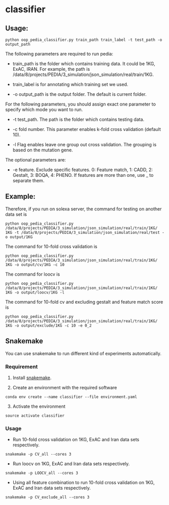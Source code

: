 # classifier
## Usage:
```
python oop_pedia_classifier.py train_path train_label -t test_path -o output_path
```

The following parameters are required to run pedia:

* train_path is the folder which contains training data. It could be 1KG, ExAC, IRAN.
For example, the path is /data/8/projects/PEDIA/3_simulation/json_simulation/real/train/1KG.

* train_label is for annotating which training set we used.

* -o output_path is the output folder. The default is current folder.

For the following parameters, you should assign exact one parameter to specify which mode you want to run.

* -t test_path. The path is the folder which contains testing data.

* -c fold number. This parameter enables k-fold cross validation (default 10).

* -l Flag enables leave one group out cross validation. The grouping is based on the mutation gene.

The optional parameters are:

* -e feature. Exclude specific features. 0: Feature match, 1: CADD, 2: Gestalt, 3: BOQA, 4: PHENO. If features are more than one, use _ to separate them.

## Example:
Therefore, if you run on solexa server, the command for testing on another data set is
```
python oop_pedia_classifier.py /data/8/projects/PEDIA/3_simulation/json_simulation/real/train/1KG/ 1KG -t /data/8/projects/PEDIA/3_simulation/json_simulation/real/test -o output/1KG
```
The command for 10-fold cross validation is
```
python oop_pedia_classifier.py /data/8/projects/PEDIA/3_simulation/json_simulation/real/train/1KG/ 1KG -o output/cv/1KG -c 10
```
The command for loocv is
```
python oop_pedia_classifier.py /data/8/projects/PEDIA/3_simulation/json_simulation/real/train/1KG/ 1KG -o output/loocv/1KG -l
```
The command for 10-fold cv and excluding gestalt and feature match score is
```
python oop_pedia_classifier.py /data/8/projects/PEDIA/3_simulation/json_simulation/real/train/1KG/ 1KG -o output/exclude/1KG -c 10 -e 0_2
```

## Snakemake

You can use snakemake to run different kind of experiments automatically.

### Requirement

1. Install [snakemake](https://snakemake.readthedocs.io/en/stable/getting_started/installation.html). 

2. Create an environment with the required software
```
conda env create --name classifier --file environment.yaml
```

3. Activate the environment
```
source activate classifier
```

### Usage
* Run 10-fold cross validation on 1KG, ExAC and Iran data sets respectively.
```
snakemake -p CV_all --cores 3
```

* Run loocv on 1KG, ExAC and Iran data sets respectively.
```
snakemake -p LOOCV_all --cores 3
```

* Using all feature combination to run 10-fold cross validation on 1KG, ExAC and Iran data sets respectively.
```
snakemake -p CV_exclude_all --cores 3
```
